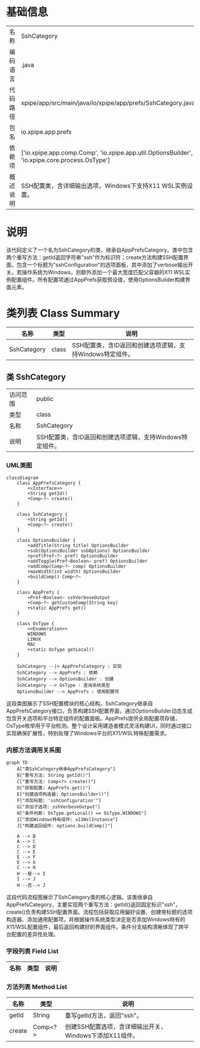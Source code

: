# 基础信息

|      |      |
|------|------|
| 名称 | SshCategory |
| 编码语言 | .java |
| 代码路径 | xpipe/app/src/main/java/io/xpipe/app/prefs/SshCategory.java |
| 包名 | io.xpipe.app.prefs |
| 依赖项 | ['io.xpipe.app.comp.Comp', 'io.xpipe.app.util.OptionsBuilder', 'io.xpipe.core.process.OsType'] |
| 概述说明 | SSH配置类，含详细输出选项，Windows下支持X11 WSL实例设置。 |

# 说明

该代码定义了一个名为SshCategory的类，继承自AppPrefsCategory。类中包含两个重写方法：getId返回字符串"ssh"作为标识符；create方法构建SSH配置界面，包含一个标题为"sshConfiguration"的选项面板，其中添加了verbose输出开关。若操作系统为Windows，则额外添加一个最大宽度匹配父容器的X11 WSL实例配置组件。所有配置项通过AppPrefs获取预设值，使用OptionsBuilder构建界面元素。

# 类列表 Class Summary

| 名称   | 类型  | 说明 |
|-------|------|-------------|
| SshCategory | class | SSH配置类，含ID返回和创建选项逻辑，支持Windows特定组件。 |



## 类 SshCategory

|      |      |
|------|------|
| 访问范围 | public |
| 类型 | class |
| 名称 | SshCategory |
| 说明 | SSH配置类，含ID返回和创建选项逻辑，支持Windows特定组件。 |


### UML类图

```mermaid
classDiagram
    class AppPrefsCategory {
        <<Interface>>
        +String getId()
        +Comp~?~ create()
    }
    
    class SshCategory {
        +String getId()
        +Comp~?~ create()
    }
    
    class OptionsBuilder {
        +addTitle(String title) OptionsBuilder
        +sub(OptionsBuilder subOptions) OptionsBuilder
        +pref(Pref~?~ pref) OptionsBuilder
        +addToggle(Pref~Boolean~ pref) OptionsBuilder
        +addComp(Comp~?~ comp) OptionsBuilder
        +maxWidth(int width) OptionsBuilder
        +buildComp() Comp~?~
    }
    
    class AppPrefs {
        +Pref~Boolean~ sshVerboseOutput
        +Comp~?~ getCustomComp(String key)
        +static AppPrefs get()
    }
    
    class OsType {
        <<Enumeration>>
        WINDOWS
        LINUX
        MAC
        +static OsType getLocal()
    }
    
    SshCategory --|> AppPrefsCategory : 实现
    SshCategory --> AppPrefs : 依赖
    SshCategory --> OptionsBuilder : 创建
    SshCategory --> OsType : 查询系统类型
    OptionsBuilder --> AppPrefs : 使用配置项
```

这段类图展示了SSH配置模块的核心结构。SshCategory继承自AppPrefsCategory接口，负责构建SSH配置界面，通过OptionsBuilder动态生成包含开关选项和平台特定组件的配置面板。AppPrefs提供全局配置项存储，OsType枚举用于平台检测。整个设计采用建造者模式灵活构建UI，同时通过接口实现确保扩展性，特别处理了Windows平台的X11/WSL特殊配置需求。


### 内部方法调用关系图

```mermaid
graph TD
    A["类SshCategory继承AppPrefsCategory"]
    B["重写方法: String getId()"]
    C["重写方法: Comp<?> create()"]
    D["获取配置: AppPrefs.get()"]
    E["创建选项构造器: OptionsBuilder()"]
    F["添加标题: 'sshConfiguration'"]
    G["添加子选项: sshVerboseOutput"]
    H["条件判断: OsType.getLocal() == OsType.WINDOWS"]
    I["添加Windows特有组件: x11WslInstance"]
    J["构建返回组件: options.buildComp()"]

    A --> B
    A --> C
    C --> D
    C --> E
    E --> F
    E --> G
    C --> H
    H --是--> I
    I --> J
    H --否--> J
```

这段代码流程图展示了SshCategory类的核心逻辑。该类继承自AppPrefsCategory，主要实现两个重写方法：getId()返回固定标识"ssh"，create()负责构建SSH配置界面。流程包括获取应用偏好设置、创建带标题的选项构造器、添加通用配置项，并根据操作系统类型决定是否添加Windows特有的X11/WSL配置组件，最后返回构建好的界面组件。条件分支结构清晰体现了跨平台配置的差异性处理。

### 字段列表 Field List

| 名称  | 类型  | 说明 |
|-------|-------|------|

### 方法列表 Method List

| 名称  | 类型  | 说明 |
|-------|-------|------|
| getId | String | 重写getId方法，返回"ssh"。 |
| create | Comp<?> | 创建SSH配置选项，含详细输出开关，Windows下添加X11组件。 |




